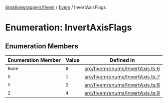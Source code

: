 [@nativewrappers/fivem](../../README.md) / [fivem](../README.md) / InvertAxisFlags

# Enumeration: InvertAxisFlags

## Enumeration Members

| Enumeration Member | Value | Defined in |
| ------ | ------ | ------ |
| `None` | `0` | [src/fivem/enums/InvertAxis.ts:6](https://github.com/nativewrappers/fivem/blob/2d4fa96d0a81695a673fe4c595d3abfefbf554a5/src/fivem/enums/InvertAxis.ts#L6) |
| `X` | `1` | [src/fivem/enums/InvertAxis.ts:7](https://github.com/nativewrappers/fivem/blob/2d4fa96d0a81695a673fe4c595d3abfefbf554a5/src/fivem/enums/InvertAxis.ts#L7) |
| `Y` | `2` | [src/fivem/enums/InvertAxis.ts:8](https://github.com/nativewrappers/fivem/blob/2d4fa96d0a81695a673fe4c595d3abfefbf554a5/src/fivem/enums/InvertAxis.ts#L8) |
| `Z` | `4` | [src/fivem/enums/InvertAxis.ts:9](https://github.com/nativewrappers/fivem/blob/2d4fa96d0a81695a673fe4c595d3abfefbf554a5/src/fivem/enums/InvertAxis.ts#L9) |

